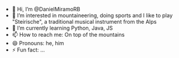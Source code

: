 - 👋 Hi, I’m @DanielMiramoRB
- 👀 I’m interested in mountaineering, doing sports and I like to play "Steirische", a traditional musical instrument from the Alps
- 🌱 I’m currently learning Python, Java, JS 
- 📫 How to reach me: On top of the mountains
- 😄 Pronouns: he, him
- ⚡ Fun fact: ...

<!---
DanielMiramoRB/DanielMiramoRB is a ✨ special ✨ repository because its `README.md` (this file) appears on your GitHub profile.
You can click the Preview link to take a look at your changes.
--->
